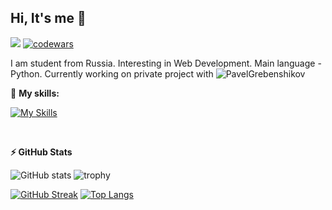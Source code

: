 
## Hi, It's me :wave:

![](https://komarev.com/ghpvc/?username=Stepan-Zubkov) [![codewars](https://www.codewars.com/users/Stepan-Zubkov/badges/micro)](https://www.codewars.com/users/Stepan-Zubkov) 

I am student from Russia. Interesting in Web Development. Main language - Python. Currently working on private project with ![PavelGrebenshikov](https://github.com/PavelGrebenshikov) 

:muscle: **My skills:**

[![My Skills](https://skillicons.dev/icons?i=python,js,flask,django,docker,linux,vscode)](https://skillicons.dev)

<br />

  **:zap: GitHub Stats**
  
  ![GitHub stats](https://github-readme-stats.vercel.app/api?username=Stepan-Zubkov)
  ![trophy](https://github-profile-trophy.vercel.app/?username=Stepan-Zubkov&title=Followers,Stars,Commit,Issues,Repositories,PullRequest&row=2&column=3)
  
  [![GitHub Streak](http://github-readme-streak-stats.herokuapp.com?user=Stepan-Zubkov&date_format=M%20j%5B%2C%20Y%5D)](https://git.io/streak-stats)
  [![Top Langs](https://github-readme-stats.vercel.app/api/top-langs/?username=Stepan-Zubkov&layout=compact)](https://github.com/anuraghazra/github-readme-stats)

